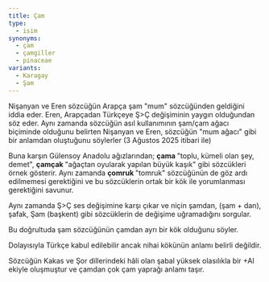 ```yaml
---
title: Çam
type:
  - isim
synonyms:
  - çam
  - çamgiller
  - pinaceae
variants:
  - Karagay
  - Şam
---
```

Nişanyan ve Eren sözcüğün Arapça şam "mum" sözcüğünden geldiğini iddia eder. Eren, Arapçadan Türkçeye Ş>Ç değişiminin yaygın olduğundan söz eder. Aynı zamanda sözcüğün asıl kullanımının şam/çam ağacı biçiminde olduğunu belirten Nişanyan ve Eren, sözcüğün "mum ağacı" gibi bir anlamdan oluştuğunu söylerler (3 Ağustos 2025 itibari ile)

Buna karşın Gülensoy Anadolu ağızlarından; **çama&#32;**"toplu, kümeli olan şey, demet", **çamçak&#32;**"ağaçtan oyularak yapılan büyük kaşık" gibi  sözcükleri örnek gösterir. Aynı zamanda **çomruk&#32;**"tomruk" sözcüğünün de göz ardı edilmemesi gerektiğini ve bu sözcüklerin ortak bir kök ile yorumlanması gerektiğini savunur.

Aynı zamanda Ş>Ç ses değişimine karşı çıkar ve niçin şamdan, (şam + dan), şafak, Şam (başkent) gibi sözcüklerin de değişime uğramadığını sorgular.

Bu doğrultuda şam sözcüğünün çamdan ayrı bir kök olduğunu söyler.

Dolayısıyla Türkçe kabul edilebilir ancak nihai kökünün anlamı belirli değildir.

Sözcüğün Kakas ve Şor dillerindeki hâli olan şabal yüksek olasılıkla bir +Al ekiyle oluşmuştur ve çamdan çok çam yaprağı anlamı taşır.
